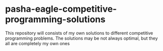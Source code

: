 # pasha-eagle-competitive-programming-solutions
This repository will consists of my own solutions to different competitive programming problems.
The solutions may be not always optimal, but they all are completely my own ones
